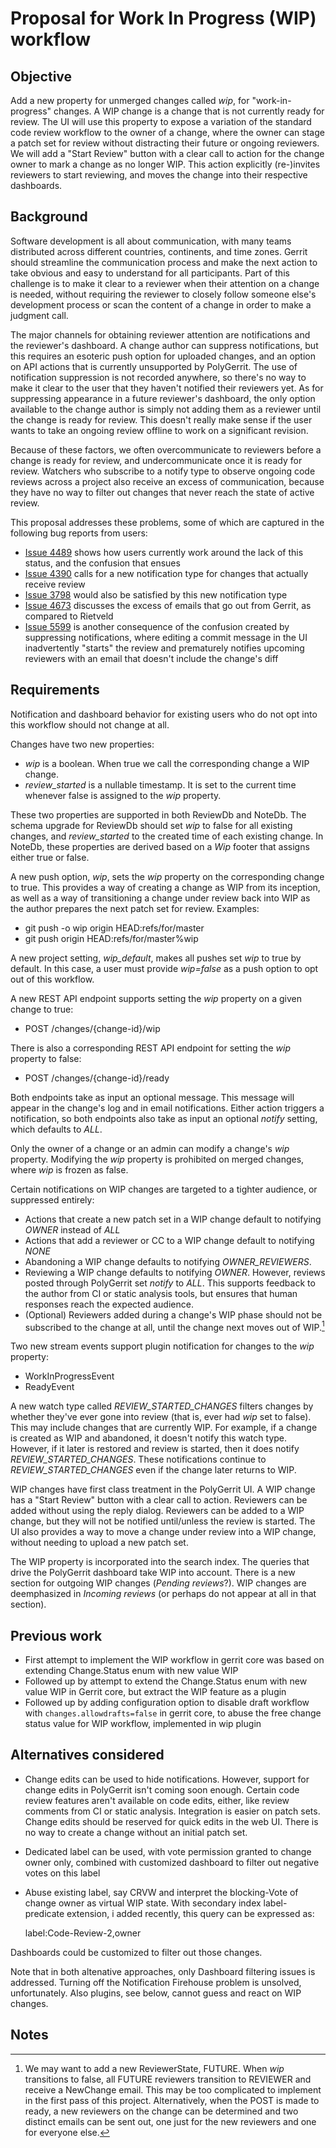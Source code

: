# Proposal for Work In Progress (WIP) workflow

## Objective

Add a new property for unmerged changes called *wip*, for "work-in-progress" changes. A WIP change
is a change that is not currently ready for review. The UI will use this property to expose a
variation of the standard code review workflow to the owner of a change, where the owner can stage a
patch set for review without distracting their future or ongoing reviewers. We will add a
"Start Review" button with a clear call to action for the change owner to mark a change as no longer
WIP. This action explicitly (re-)invites reviewers to start reviewing, and moves the change into
their respective dashboards.

## Background

Software development is all about communication, with many teams distributed across different
countries, continents, and time zones. Gerrit should streamline the communication process and make
the next action to take obvious and easy to understand for all participants. Part of this challenge
is to make it clear to a reviewer when their attention on a change is needed, without requiring the
reviewer to closely follow someone else's development process or scan the content of a change in
order to make a judgment call.

The major channels for obtaining reviewer attention are notifications and the reviewer's dashboard.
A change author can suppress notifications, but this requires an esoteric push option for uploaded
changes, and an option on API actions that is currently unsupported by PolyGerrit. The use of
notification suppression is not recorded anywhere, so there's no way to make it clear to the user
that they haven't notified their reviewers yet. As for suppressing appearance in a future reviewer's
dashboard, the only option available to the change author is simply not adding them as a reviewer
until the change is ready for review. This doesn't really make sense if the user wants to take an
ongoing review offline to work on a significant revision.

Because of these factors, we often overcommunicate to reviewers before a change is ready for
review, and undercommunicate once it is ready for review. Watchers who subscribe to a notify type to
observe ongoing code reviews across a project also receive an excess of communication, because they
have no way to filter out changes that never reach the state of active review.

This proposal addresses these problems, some of which are captured in the following bug reports from
users:

*   [Issue 4489](https://bugs.chromium.org/p/gerrit/issues/detail?id=4489) shows
    how users currently work around the lack of this status, and the confusion
    that ensues
*   [Issue 4390](https://bugs.chromium.org/p/gerrit/issues/detail?id=4390) calls
    for a new notification type for changes that actually receive review
*   [Issue 3798](https://bugs.chromium.org/p/gerrit/issues/detail?id=3798) would
    also be satisfied by this new notification type
*   [Issue 4673](https://bugs.chromium.org/p/gerrit/issues/detail?id=4673)
    discusses the excess of emails that go out from Gerrit, as compared to
    Rietveld
*   [Issue 5599](https://bugs.chromium.org/p/gerrit/issues/detail?id=5599)
    is another consequence of the confusion created by suppressing notifications,
    where editing a commit message in the UI inadvertently "starts" the
    review and prematurely notifies upcoming reviewers with an email that doesn't
    include the change's diff

## Requirements

Notification and dashboard behavior for existing users who do not opt into this workflow should not
change at all.

Changes have two new properties:

* *wip* is a boolean. When true we call the corresponding change a WIP change.
* *review_started* is a nullable timestamp. It is set to the current time whenever false is assigned
  to the *wip* property.

These two properties are supported in both ReviewDb and NoteDb. The schema upgrade for ReviewDb
should set *wip* to false for all existing changes, and *review_started* to the created time of each
existing change. In NoteDb, these properties are derived based on a *Wip* footer that assigns either
true or false.

A new push option, *wip*, sets the *wip* property on the corresponding change to true. This provides
a way of creating a change as WIP from its inception, as well as a way of transitioning a change
under review back into WIP as the author prepares the next patch set for review. Examples:

* git push -o wip origin HEAD:refs/for/master
* git push origin HEAD:refs/for/master%wip

A new project setting, *wip_default*, makes all pushes set *wip* to true by default. In this case,
a user must provide *wip=false* as a push option to opt out of this workflow.

A new REST API endpoint supports setting the *wip* property on a given change to true:

* POST /changes/{change-id}/wip

There is also a corresponding REST API endpoint for setting the *wip* property to false:

* POST /changes/{change-id}/ready

Both endpoints take as input an optional message. This message will appear in the change's
log and in email notifications. Either action triggers a notification, so both endpoints also take
as input an optional *notify* setting, which defaults to *ALL*.

Only the owner of a change or an admin can modify a change's *wip* property. Modifying the *wip*
property is prohibited on merged changes, where *wip* is frozen as false.

Certain notifications on WIP changes are targeted to a tighter audience, or suppressed entirely:

* Actions that create a new patch set in a WIP change default to notifying *OWNER* instead of
  *ALL*
* Actions that add a reviewer or CC to a WIP change default to notifying *NONE*
* Abandoning a WIP change defaults to notifying *OWNER_REVIEWERS*.
* Reviewing a WIP change defaults to notifying *OWNER*. However, reviews posted through PolyGerrit set
  *notify* to *ALL*. This supports feedback to the author from CI or static analysis tools, but
  ensures that human responses reach the expected audience.
* (Optional) Reviewers added during a change's WIP phase should not be subscribed to the change
  at all, until the change next moves out of WIP.[^1]

Two new stream events support plugin notification for changes to the *wip* property:

* WorkInProgressEvent
* ReadyEvent

A new watch type called *REVIEW_STARTED_CHANGES* filters changes by whether they've ever gone into
review (that is, ever had *wip* set to false). This may include changes that are currently WIP.
For example, if a change is created as WIP and abandoned, it doesn't notify this watch type.
However, if it later is restored and review is started, then it does notify *REVIEW_STARTED_CHANGES*.
These notifications continue to *REVIEW_STARTED_CHANGES* even if the change later returns to WIP.

WIP changes have first class treatment in the PolyGerrit UI. A WIP change has a "Start
Review" button with a clear call to action. Reviewers can be added without using the reply
dialog. Reviewers can be added to a WIP change, but they will not be notified until/unless the
review is started. The UI also provides a way to move a change under review into a WIP change,
without needing to upload a new patch set.

The WIP property is incorporated into the search index. The queries that drive the PolyGerrit
dashboard take WIP into account. There is a new section for outgoing WIP changes (*Pending reviews*?).
WIP changes are deemphasized in *Incoming reviews* (or perhaps do not appear at all in that section).

## Previous work

* First attempt to implement the WIP workflow in gerrit core was based on extending Change.Status
enum with new value WIP
* Followed up by attempt to extend the Change.Status enum with new value WIP in Gerrit core, but
extract the WIP feature as a plugin
* Followed up by adding configuration option to disable draft workflow with
`changes.allowdrafts=false` in gerrit core, to abuse the free change status value for WIP workflow,
implemented in wip plugin

## Alternatives considered

* Change edits can be used to hide notifications. However, support for change edits in PolyGerrit
  isn't coming soon enough. Certain code review features aren't available on code edits, either,
  like review comments from CI or static analysis. Integration is easier on patch sets. Change edits
  should be reserved for quick edits in the web UI. There is no way to create a change without an
  initial patch set.
* Dedicated label can be used, with vote permission granted to change owner only, combined with
customized dashboard to filter out negative votes on this label
* Abuse existing label, say CRVW and interpret the blocking-Vote of change owner as virtual WIP
state. With secondary index label-predicate extension, i added recently, this query can be
expressed as:

  label:Code-Review-2,owner

Dashboards could be customized to filter out those changes.

Note that in both altenative approaches, only Dashboard filtering issues is addressed. Turning off
the Notification Firehouse problem is unsolved, unfortunately. Also plugins, see below, cannot guess
and react on WIP changes.

## Notes

[^1]:
    We may want to add a new ReviewerState, FUTURE. When *wip* transitions to false, all FUTURE
    reviewers transition to REVIEWER and receive a NewChange email. This may be too complicated to
    implement in the first pass of this project. Alternatively, when the POST is made to ready, a
    new reviewers on the change can be determined and two distinct emails can be sent out, one just
    for the new reviewers and one for everyone else.
